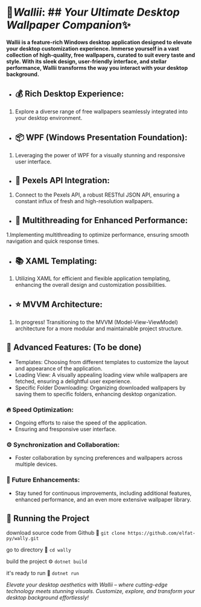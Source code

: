 # 🎨**_Wallii_**:  ## _Your Ultimate Desktop Wallpaper Companion_✨	

__Wallii is a feature-rich Windows desktop application designed to elevate your desktop customization experience.
Immerse yourself in a vast collection of high-quality, free wallpapers, curated to suit every taste and style.
With its sleek design, user-friendly interface, and stellar performance, Wallii transforms the way you interact 
with your desktop background.__


- ## 💰 **Rich Desktop Experience:**
1. Explore a diverse range of free wallpapers seamlessly integrated into your desktop environment.

- ## 📦 **WPF (Windows Presentation Foundation):**
1. Leveraging the power of WPF for a visually stunning and responsive user interface.

- ## 💼 **Pexels API Integration:**
1. Connect to the Pexels API, a robust RESTful JSON API, ensuring a constant influx of fresh and high-resolution wallpapers.

- ## 🧠 **Multithreading for Enhanced Performance:**
1.Implementing multithreading to optimize performance, ensuring smooth navigation and quick response times.

- ## 📚 **XAML Templating:**
1. Utilizing XAML for efficient and flexible application templating, enhancing the overall design and customization possibilities.

- ## ⭐ **MVVM Architecture:**
1. In progress! Transitioning to the MVVM (Model-View-ViewModel) architecture for a more modular and maintainable project structure.


## 🔨 **Advanced Features: (To be done)**
 - Templates: Choosing from different templates to customize the layout and appearance of the application.
 - Loading View: A visually appealing loading view while wallpapers are fetched, ensuring a delightful user experience.
 - Specific Folder Downloading: Organizing downloaded wallpapers by saving them to specific folders, enhancing desktop organization.

### 🔥 Speed Optimization:
 - Ongoing efforts to raise the speed of the application.
 - Ensuring and fresponsive user interface.

### ⚙️ Synchronization and Collaboration:
 - Foster collaboration by syncing preferences and wallpapers across multiple devices.

### 💫 Future Enhancements:
 - Stay tuned for continuous improvements, including additional features, enhanced performance, and an even more extensive wallpaper library.

## 🚦 Running the Project
download source code from Github 💾
`git clone https://github.com/elfat-py/wally.git`

go to directory 📁
`cd wally`

build the project ⚙️
`dotnet build`

it's ready to run 🎉
`dotnet run`

_Elevate your desktop aesthetics with Wallii – where cutting-edge technology meets stunning visuals. Customize, explore, and transform your desktop background effortlessly!_
